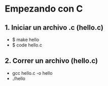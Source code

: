 # Empezando con C

## 1. Iniciar un archivo .c (hello.c)

 - $ make hello
 - $ code hello.c

## 2. Correr un archivo (hello.c)
 * gcc hello.c -o hello
 * ./hello

